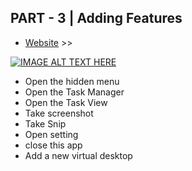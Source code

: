 ## PART - 3 |  Adding Features

- [Website](https://www.codesempai.ml/2021/10/jarvis-from-basic-to-advance-part-3.html) >>


[![IMAGE ALT TEXT HERE](https://blogger.googleusercontent.com/img/a/AVvXsEjafvyQWB3p18Q1aQdbF3aT5v2lyt4-t0GXrt-YobugUEy6eVPMhUJE-B6M2ikSIBUOGI3odAEnkgFDst1HGqMCO2ca6GuAB0mC7RBN6Ds1l6iMaabje10t8iitsHCP_VloPnC1fDXanwEjZ2fTqMxWkaoTuL8Bbo9cAAA3160oPwe3xt85waiRwpms=s1280)](https://youtu.be/UyGV-qDRNCk)


- Open the hidden menu
- Open the Task Manager
- Open the Task View
- Take screenshot
- Take Snip
- Open setting
- close this app
- Add a new virtual desktop


